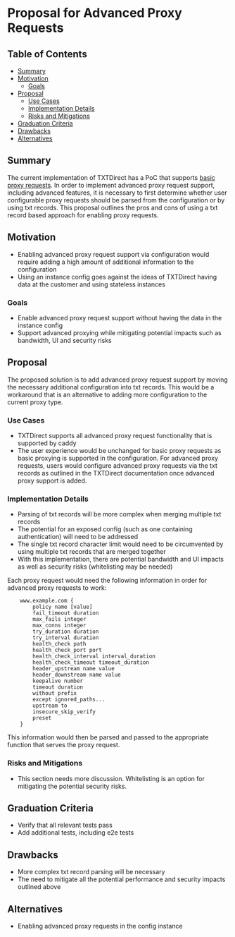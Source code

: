 # Proposal for Advanced Proxy Requests
## Table of Contents
* [Summary](#summary)
* [Motivation](#motivation)
    * [Goals](#goals)
* [Proposal](#proposal)
    * <a name="usecases"></a>[Use Cases](#use-cases)
    * <a name="implementationdetails"></a>[Implementation Details](#implementation-details)
    * <a name="risksandmitigations"></a>[Risks and Mitigations](#risks-and-mitigations)
* <a name="graduationcriteria"></a>[Graduation Criteria](#graduation-criteria)
* [Drawbacks](#drawbacks)
* [Alternatives](#alternatives)

## Summary
The current implementation of TXTDirect has a PoC that supports [basic proxy requests](https://github.com/txtdirect/txtdirect/blob/master/txtdirect.go#L327). In order to implement advanced proxy request support, including advanced features, it is necessary to first determine whether user configurable proxy requests should be parsed from the configuration or by using txt records. This proposal outlines the pros and cons of using a txt record based approach for enabling proxy requests.

## Motivation
* Enabling advanced proxy request support via configuration would require adding a high amount of additional information to the configuration
* Using an instance config goes against the ideas of TXTDirect having data at the customer and using stateless instances

### Goals
* Enable advanced proxy request support without having the data in the instance config
* Support advanced proxying while mitigating potential impacts such as bandwidth, UI and security risks

## Proposal
The proposed solution is to add advanced proxy request support by moving the necessary additional configuration into txt records. This would be a workaround that is an alternative to adding more configuration to the current proxy type.

### Use Cases
* TXTDirect supports all advanced proxy request functionality that is supported by caddy
* The user experience would be unchanged for basic proxy requests as basic proxying is supported in the configuration. For advanced proxy requests, users would configure advanced proxy requests via the txt records as outlined in the TXTDirect documentation once advanced proxy support is added.

### Implementation Details
* Parsing of txt records will be more complex when merging multiple txt records
* The potential for an exposed config (such as one containing authentication) will need to be addressed
* The single txt record character limit would need to be circumvented by using multiple txt records that are merged together
* With this implementation, there are potential bandwidth and UI impacts as well as security risks (whitelisting may be needed)

Each proxy request would need the following information in order for advanced proxy requests to work:
```
    www.example.com {
        policy name [value]
        fail_timeout duration
        max_fails integer
        max_conns integer
        try_duration duration
        try_interval duration
        health_check path
        health_check_port port
        health_check_interval interval_duration
        health_check_timeout timeout_duration
        header_upstream name value
        header_downstream name value
        keepalive number
        timeout duration
        without prefix
        except ignored_paths...
        upstream to
        insecure_skip_verify
        preset
    }
```
This information would then be parsed and passed to the appropriate function that serves the proxy request.

### Risks and Mitigations
* This section needs more discussion. Whitelisting is an option for mitigating the potential security risks.

## Graduation Criteria
* Verify that all relevant tests pass
* Add additional tests, including e2e tests

## Drawbacks
* More complex txt record parsing will be necessary
* The need to mitigate all the potential performance and security impacts outlined above

## Alternatives
* Enabling advanced proxy requests in the config instance
